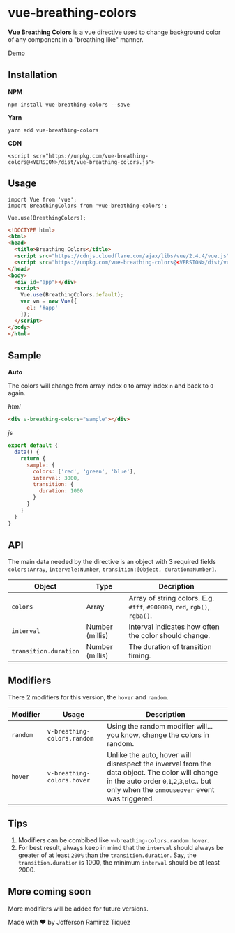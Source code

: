 # vue-breathing-colors
**Vue Breathing Colors** is a vue directive used to change background color of any component in a "breathing like" manner.

[Demo](http://jofftiquez.github.io/vue-breathing-colors)

## Installation

**NPM**

`npm install vue-breathing-colors --save`

**Yarn**

`yarn add vue-breathing-colors`

**CDN**

`<script scr="https://unpkg.com/vue-breathing-colors@<VERSION>/dist/vue-breathing-colors.js">`

## Usage

```javscript
import Vue from 'vue';
import BreathingColors from 'vue-breathing-colors';

Vue.use(BreathingColors);
```

```html
<!DOCTYPE html>
<html>
<head>
  <title>Breathing Colors</title>
  <script src="https://cdnjs.cloudflare.com/ajax/libs/vue/2.4.4/vue.js"></script>
  <script src="https://unpkg.com/vue-breathing-colors@<VERSION>/dist/vue-breathing-colors.js"></script>
</head>
<body>
  <div id="app"></div>
  <script>
    Vue.use(BreathingColors.default);
    var vm = new Vue({
      el: '#app'
    });
  </script>
</body>
</html>
```

## Sample

**Auto**

The colors will change from array index `0` to array index `n` and back to `0` again.

*html*
```html
<div v-breathing-colors="sample"></div>
```

*js*
```javascript
export default {
  data() {
    return {
      sample: {
        colors: ['red', 'green', 'blue'],
        interval: 3000,
        transition: {
          duration: 1000
        }
      }
    }
  }
}
```

## API

The main data needed by the directive is an object with 3 required fields `colors:Array`, `intervale:Number`, `transition:[Object, duration:Number]`.

| Object | Type | Decription |
| ------ | ---- | ---------- |
| `colors` | Array | Array of string colors. E.g. `#fff`, `#000000`, `red`, `rgb()`, `rgba()`.
| `interval` | Number (millis) | Interval indicates how often the color should change. |
| `transition.duration` | Number (millis) | The duration of transition timing. |

## Modifiers

There 2 modifiers for this version, the `hover` and `random`.

| Modifier | Usage | Description |
| -------- | ----- | ----------- |
| `random` | `v-breathing-colors.random` | Using the random modifier will... you know, change the colors in random. |
| `hover` | `v-breathing-colors.hover` | Unlike the auto, hover will disrespect the inverval from the data object. The color will change in the auto order `0`,`1`,`2`,`3`,etc.. but only when the `onmouseover` event was triggered. |

## Tips

1. Modifiers can be combibed like `v-breathing-colors.random.hover`.
2. For best result, always keep in mind that the `interval` should always be greater of at least `200%` than the `transition.duration`. Say, the `transition.duration` is 1000, the minimum `interval` should be at least 2000.

## More coming soon

More modifiers will be added for future versions. 

Made with :heart: by Jofferson Ramirez Tiquez